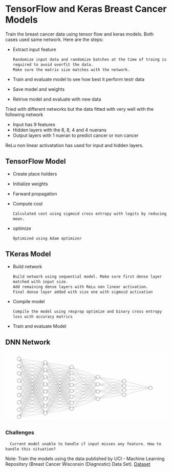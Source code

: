 # TensorFlow and Keras Breast Cancer Models
Train the breast cancer data using tensor flow and keras models. Both cases used same network.
Here are the steps:
* Extract input feature

      Randomize input data and randomize batches at the time of traing is required to avoid overfit the data.
      Make sure the matrix size matches with the network.

* Train and evaluate model to see how best it perform testr data
* Save model and weights
* Retrive model and evaluate with new data

Tried with different networks but the data fitted with very well with the following network
* Input has 9 features
* Hidden layers with the 8, 8, 4 and 4 nuerans
* Output layers with 1 nueran to predict cancer or non cancer

ReLu non linear activatation has used for input and hidden layers.

## TensorFlow Model
* Create place holders
* Initialize weights
* Farward propagation
* Compute cost
    
      Calculated cost using sigmoid cross entropy with logits by reducing mean.
    
* optimize
      
      Optimized using Adam optimizer


## TKeras Model
* Build network

      Build network using sequential model. Make sure first dense layer matched with input size.
      Add remaining dense layers with ReLu non linear activation.
      Final dense layer added with size one with sigmoid activation  
    
* Compile model
  
      Compile the model using rmsprop optimize and binary cross entropy loss with accuracy matrics
* Train and evaluate Model



## DNN Network
![Image](/images/nnNetwork.jpg)

### Challenges

      Current model unable to handle if input misses any feature. How to handle this situation? 

Note: Train the models using the data published by UCI - Machine Learning Repositsry (Breast Cancer Wisconsin (Diagnostic) Data Set). [Dataset](http://archive.ics.uci.edu/ml/datasets/Breast+Cancer+Wisconsin+%28Diagnostic%29)
